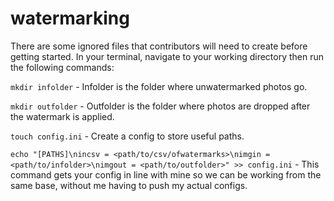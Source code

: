 # watermarking

There are some ignored files that contributors will need to create before getting started. In your terminal, navigate to your working directory then run the following commands:
    
`mkdir infolder` - Infolder is the folder where unwatermarked photos go.

`mkdir outfolder` - Outfolder is the folder where photos are dropped after the watermark is applied.

`touch config.ini` - Create a config to store useful paths.

`echo "[PATHS]\nincsv = <path/to/csv/ofwatermarks>\nimgin = <path/to/infolder>\nimgout = <path/to/outfolder>" >> config.ini` - This command gets your config in line with mine so we can be working from the same base, without me having to push my actual configs.

